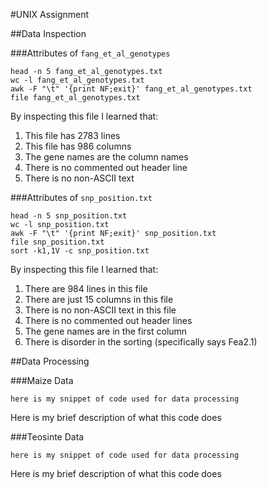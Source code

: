 #UNIX Assignment

##Data Inspection

###Attributes of `fang_et_al_genotypes`

```
head -n 5 fang_et_al_genotypes.txt
wc -l fang_et_al_genotypes.txt
awk -F "\t" '{print NF;exit}' fang_et_al_genotypes.txt
file fang_et_al_genotypes.txt
```

By inspecting this file I learned that:

1. This file has 2783 lines
2. This file has 986 columns
3. The gene names are the column names
4. There is no commented out header line
5. There is no non-ASCII text 


###Attributes of `snp_position.txt`

```
head -n 5 snp_position.txt
wc -l snp_position.txt
awk -F "\t" '{print NF;exit}' snp_position.txt
file snp_position.txt
sort -k1,1V -c snp_position.txt
```

By inspecting this file I learned that:

1. There are 984 lines in this file
2. There are just 15 columns in this file
3. There is no non-ASCII text in this file
4. There is no commented out header lines
5. The gene names are in the first column
6. There is disorder in the sorting (specifically says Fea2.1)

##Data Processing

###Maize Data

```
here is my snippet of code used for data processing
```

Here is my brief description of what this code does


###Teosinte Data

```
here is my snippet of code used for data processing
```

Here is my brief description of what this code does
